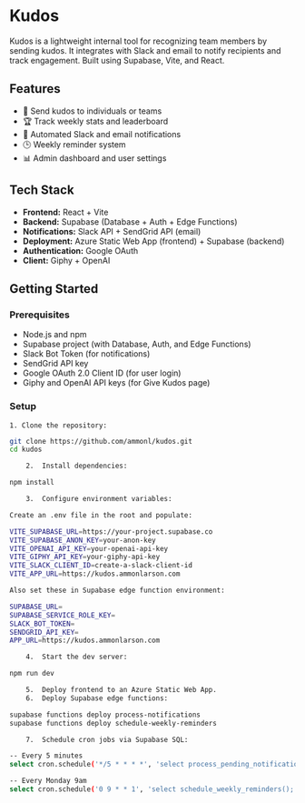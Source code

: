 # Kudos

Kudos is a lightweight internal tool for recognizing team members by sending kudos. It integrates with Slack and email to notify recipients and track engagement. Built using Supabase, Vite, and React.

## Features

- 🎉 Send kudos to individuals or teams
- 🏆 Track weekly stats and leaderboard
- 🔔 Automated Slack and email notifications
- 🕒 Weekly reminder system
- 📊 Admin dashboard and user settings

## Tech Stack

- **Frontend:** React + Vite
- **Backend:** Supabase (Database + Auth + Edge Functions)
- **Notifications:** Slack API + SendGrid API (email)
- **Deployment:** Azure Static Web App (frontend) + Supabase (backend)
- **Authentication:** Google OAuth
- **Client:** Giphy + OpenAI

## Getting Started

### Prerequisites

- Node.js and npm
- Supabase project (with Database, Auth, and Edge Functions)
- Slack Bot Token (for notifications)
- SendGrid API key
- Google OAuth 2.0 Client ID (for user login)
- Giphy and OpenAI API keys (for Give Kudos page)

### Setup

	1. Clone the repository:

```bash
git clone https://github.com/ammonl/kudos.git
cd kudos

	2.	Install dependencies:

npm install

	3.	Configure environment variables:

Create an .env file in the root and populate:

VITE_SUPABASE_URL=https://your-project.supabase.co
VITE_SUPABASE_ANON_KEY=your-anon-key
VITE_OPENAI_API_KEY=your-openai-api-key
VITE_GIPHY_API_KEY=your-giphy-api-key
VITE_SLACK_CLIENT_ID=create-a-slack-client-id
VITE_APP_URL=https://kudos.ammonlarson.com

Also set these in Supabase edge function environment:

SUPABASE_URL=
SUPABASE_SERVICE_ROLE_KEY=
SLACK_BOT_TOKEN=
SENDGRID_API_KEY=
APP_URL=https://kudos.ammonlarson.com

	4.	Start the dev server:

npm run dev

	5.	Deploy frontend to an Azure Static Web App.
	6.	Deploy Supabase edge functions:

supabase functions deploy process-notifications
supabase functions deploy schedule-weekly-reminders

	7.	Schedule cron jobs via Supabase SQL:

-- Every 5 minutes
select cron.schedule('*/5 * * * *', 'select process_pending_notifications();');

-- Every Monday 9am
select cron.schedule('0 9 * * 1', 'select schedule_weekly_reminders();');